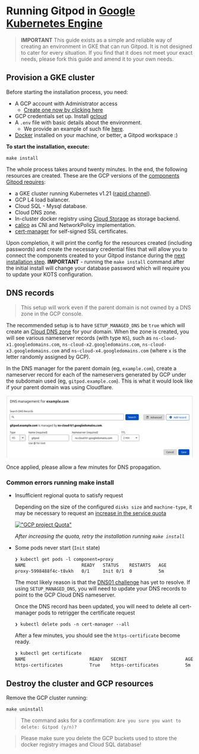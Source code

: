 # Running Gitpod in [Google Kubernetes Engine](https://cloud.google.com/kubernetes-engine)

> **IMPORTANT** This guide exists as a simple and reliable way of creating an environment in GKE that can run Gitpod. It
> is not designed to cater for every situation. If you find that it does not meet your exact needs,
> please fork this guide and amend it to your own needs.

## Provision a GKE cluster

Before starting the installation process, you need:

- A GCP account with Administrator access
  - [Create one now by clicking here](https://console.cloud.google.com/freetrial)
- GCP credentials set up. Install [gcloud](https://cloud.google.com/sdk/docs/install)
- A `.env` file with basic details about the environment.
  - We provide an example of such file [here](.env.example).
- [Docker](https://docs.docker.com/engine/install/) installed on your machine, or better, a Gitpod workspace :)

**To start the installation, execute:**

```shell
make install
```

The whole process takes around twenty minutes. In the end, the following resources are created. These are the GCP versions of the [components Gitpod requires](https://www.gitpod.io/docs/self-hosted/latest/required-components):

- a GKE cluster running Kubernetes v1.21 ([rapid channel](https://cloud.google.com/kubernetes-engine/docs/release-notes-rapid)).
- GCP L4 load balancer.
- Cloud SQL - Mysql database.
- Cloud DNS zone.
- In-cluster docker registry using [Cloud Storage](https://cloud.google.com/storage) as storage backend.
- [calico](https://docs.projectcalico.org) as CNI and NetworkPolicy implementation.
- [cert-manager](https://cert-manager.io/) for self-signed SSL certificates.

Upon completion, it will print the config for the resources created (including passwords) and create the necessary credential files that will allow you to connect the components created to your Gitpod instance during the [next installation step](https://www.gitpod.io/docs/self-hosted/latest/getting-started#step-4-install-gitpod).  **IMPORTANT** - running the `make install` command after the initial install will change
your database password which will require you to update your KOTS configuration.

## DNS records

> This setup will work even if the parent domain is not owned by a DNS zone in the GCP console.

The recommended setup is to have `SETUP_MANAGED_DNS` be `true` which will create an
[Cloud DNS zone](https://cloud.google.com/dns/docs/zones) for your
domain. When the zone is created, you will see various nameserver records (with type `NS`), such
as `ns-cloud-x1.googledomains.com`, `ns-cloud-x2.googledomains.com`, `ns-cloud-x3.googledomains.com` and `ns-cloud-x4.googledomains.com`
(where `x` is the letter randomly assigned by GCP).

In the DNS manager for the parent domain (eg, `example.com`), create a nameserver record for
each of the nameservers generated by GCP under the subdomain used (eg, `gitpod.example.com`).
This is what it would look like if your parent domain was using Cloudflare.

![Cloudflare DNS manager](./images/dnsrecord.png "Cloudflare DNS manager")

Once applied, please allow a few minutes for DNS propagation.

### Common errors running make install

- Insufficient regional quota to satisfy request

  Depending on the size of the configured `disks size` and `machine-type`,
  it may be necessary to request an [increase in the service quota](https://console.cloud.google.com/iam-admin/quotas?usage=USED)

  [!["GCP project Quota"](./images/quota.png)](https://console.cloud.google.com/iam-admin/quotas?usage=USED)

  *After increasing the quota, retry the installation running `make install`*

- Some pods never start (`Init` state)

  ```shell
  ❯ kubectl get pods -l component=proxy
  NAME                     READY   STATUS    RESTARTS   AGE
  proxy-5998488f4c-t8vkh   0/1     Init 0/1  0          5m
  ```
  
  The most likely reason is that the [DNS01 challenge](https://cert-manager.io/docs/configuration/acme/dns01/) has yet to resolve. If using `SETUP_MANAGED_DNS`, you will need to update your DNS records to point to the GCP Cloud DNS nameserver.

  Once the DNS record has been updated, you will need to delete all cert-manager pods to retrigger the certificate request

  ```shell
  ❯ kubectl delete pods -n cert-manager --all
  ```
  
  After a few minutes, you should see the `https-certificate` become ready.   

  ```shell
  ❯ kubectl get certificate
  NAME                        READY   SECRET                      AGE
  https-certificates          True    https-certificates          5m
  ```

## Destroy the cluster and GCP resources

Remove the GCP cluster running:

```shell
make uninstall
```

> The command asks for a confirmation:
> `Are you sure you want to delete: Gitpod (y/n)?`

> Please make sure you delete the GCP buckets used to store the docker registry images and Cloud SQL database!
